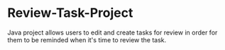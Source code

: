 # Review-Task-Project
Java project allows users to edit and create tasks for review in order for them to be reminded when it's time to review the task.
